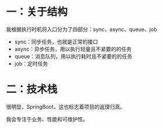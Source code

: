 
# 一：关于结构

我根据执行时机将入口分为了四部分：sync、async、queue、job
+ sync：同步任务，也就是正常的接口
+ async：异步任务，用以执行轻量且不紧要的的任务
+ queue：消息队列，用以执行耗时且不紧要的的任务
+ job：定时任务

# 二：技术栈

很明显，SpringBoot，这也标志着项目的返璞归真。

我会专注于业务、性能和可维护性。